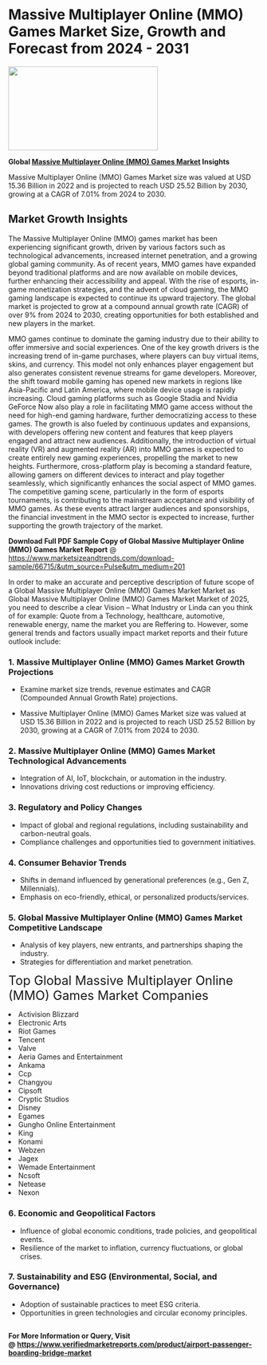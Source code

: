 <H1>Massive Multiplayer Online (MMO) Games Market Size, Growth and Forecast from 2024 - 2031</H1><img class="aligncenter size-medium wp-image-584254" src="https://thirdeyenews.in/wp-content/uploads/2024/09/Global-Market-Research-300x168.jpeg" alt="" width="300" height="168" /><p><strong>Global&nbsp;<a href="https://www.marketsizeandtrends.com/download-sample/66715/&amp;utm_source=Pulse&amp;utm_medium=201">Massive Multiplayer Online (MMO) Games Market</a> Insights</strong></p><p>Massive Multiplayer Online (MMO) Games Market size was valued at USD 15.36 Billion in 2022 and is projected to reach USD 25.52 Billion by 2030, growing at a CAGR of 7.01% from 2024 to 2030.</p><p><h2>Market Growth Insights</h2> <p>The Massive Multiplayer Online (MMO) games market has been experiencing significant growth, driven by various factors such as technological advancements, increased internet penetration, and a growing global gaming community. As of recent years, MMO games have expanded beyond traditional platforms and are now available on mobile devices, further enhancing their accessibility and appeal. With the rise of esports, in-game monetization strategies, and the advent of cloud gaming, the MMO gaming landscape is expected to continue its upward trajectory. The global market is projected to grow at a compound annual growth rate (CAGR) of over 9% from 2024 to 2030, creating opportunities for both established and new players in the market. </p> <p>MMO games continue to dominate the gaming industry due to their ability to offer immersive and social experiences. One of the key growth drivers is the increasing trend of in-game purchases, where players can buy virtual items, skins, and currency. This model not only enhances player engagement but also generates consistent revenue streams for game developers. Moreover, the shift toward mobile gaming has opened new markets in regions like Asia-Pacific and Latin America, where mobile device usage is rapidly increasing. Cloud gaming platforms such as Google Stadia and Nvidia GeForce Now also play a role in facilitating MMO game access without the need for high-end gaming hardware, further democratizing access to these games. The growth is also fueled by continuous updates and expansions, with developers offering new content and features that keep players engaged and attract new audiences. Additionally, the introduction of virtual reality (VR) and augmented reality (AR) into MMO games is expected to create entirely new gaming experiences, propelling the market to new heights. Furthermore, cross-platform play is becoming a standard feature, allowing gamers on different devices to interact and play together seamlessly, which significantly enhances the social aspect of MMO games. The competitive gaming scene, particularly in the form of esports tournaments, is contributing to the mainstream acceptance and visibility of MMO games. As these events attract larger audiences and sponsorships, the financial investment in the MMO sector is expected to increase, further supporting the growth trajectory of the market. </p><p><span class=""><strong>Download Full PDF Sample Copy of Global Massive Multiplayer Online (MMO) Games Market Report</strong> @ <a href="https://www.marketsizeandtrends.com/download-sample/66715/&amp;utm_source=Pulse&amp;utm_medium=201" target="_blank">https://www.marketsizeandtrends.com/download-sample/66715/&amp;utm_source=Pulse&amp;utm_medium=201</a></span></p><p>In order to make an accurate and perceptive description of future scope of a Global&nbsp;Massive Multiplayer Online (MMO) Games Market Market as Global&nbsp;Massive Multiplayer Online (MMO) Games Market Market of 2025, you need to describe a clear Vision &ndash; What Industry or Linda can you think of for example: Quote from a Technology, healthcare, automotive, renewable energy, name the market you are Reffering to. However, some general trends and factors usually impact market reports and their future outlook include:</p><h3>1.&nbsp;<strong>Massive Multiplayer Online (MMO) Games Market Growth Projections</strong></h3><ul><li>Examine market size trends, revenue estimates and CAGR (Compounded Annual Growth Rate) projections.</li><li><p>Massive Multiplayer Online (MMO) Games Market size was valued at USD 15.36 Billion in 2022 and is projected to reach USD 25.52 Billion by 2030, growing at a CAGR of 7.01% from 2024 to 2030.</p></li></ul><h3>2.&nbsp;<strong>Massive Multiplayer Online (MMO) Games Market Technological Advancements</strong></h3><ul><li>Integration of AI, IoT, blockchain, or automation in the industry.</li><li>Innovations driving cost reductions or improving efficiency.</li></ul><h3>3.&nbsp;<strong>Regulatory and Policy Changes</strong></h3><ul><li>Impact of global and regional regulations, including sustainability and carbon-neutral goals.</li><li>Compliance challenges and opportunities tied to government initiatives.</li></ul><h3>4.&nbsp;<strong>Consumer Behavior Trends</strong></h3><ul><li>Shifts in demand influenced by generational preferences (e.g., Gen Z, Millennials).</li><li>Emphasis on eco-friendly, ethical, or personalized products/services.</li></ul><h3>5.&nbsp;<strong>Global Massive Multiplayer Online (MMO) Games Market Competitive Landscape</strong></h3><ul><li>Analysis of key players, new entrants, and partnerships shaping the industry.</li><li>Strategies for differentiation and market penetration.</li></ul><p data-pm-slice="1 1 []"><span style="color: inherit; font-family: inherit; font-size: 25px;">Top Global Massive Multiplayer Online (MMO) Games Market Companies</span></p><div class="" data-test-id=""><p><li>Activision Blizzard</li><li> Electronic Arts</li><li> Riot Games</li><li> Tencent</li><li> Valve</li><li> Aeria Games and Entertainment</li><li> Ankama</li><li> Ccp</li><li> Changyou</li><li> Cipsoft</li><li> Cryptic Studios</li><li> Disney</li><li> Egames</li><li> Gungho Online Entertainment</li><li> King</li><li> Konami</li><li> Webzen</li><li> Jagex</li><li> Wemade Entertainment</li><li> Ncsoft</li><li> Netease</li><li> Nexon</li></p></div><h3>6.&nbsp;<strong>Economic and Geopolitical Factors</strong></h3><ul><li>Influence of global economic conditions, trade policies, and geopolitical events.</li><li>Resilience of the market to inflation, currency fluctuations, or global crises.</li></ul><h3>7.&nbsp;<strong>Sustainability and ESG (Environmental, Social, and Governance)</strong></h3><ul><li>Adoption of sustainable practices to meet ESG criteria.</li><li>Opportunities in green technologies and circular economy principles.</li></ul><h2><strong style="font-size: 14px;">For More Information or Query, Visit @&nbsp;</strong><a style="background-color: #ffffff; font-size: 14px;" href="https://www.marketsizeandtrends.com/report/massive-multiplayer-online-mmo-games-market/" target="_blank">https://www.verifiedmarketreports.com/product/airport-passenger-boarding-bridge-market</a></h2>
